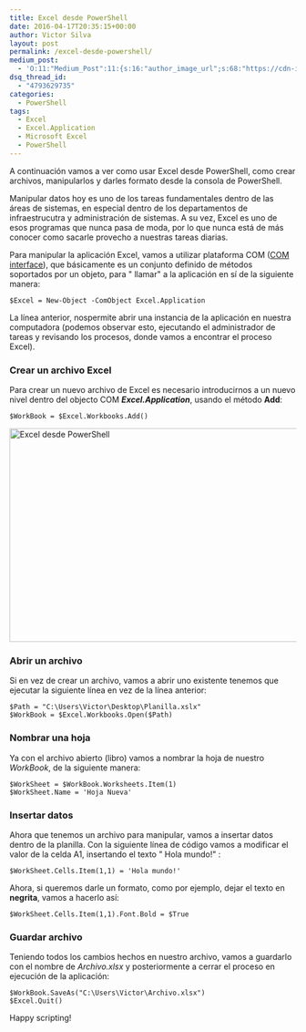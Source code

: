 ```yaml
---
title: Excel desde PowerShell
date: 2016-04-17T20:35:15+00:00
author: Victor Silva
layout: post
permalink: /excel-desde-powershell/
medium_post:
  - 'O:11:"Medium_Post":11:{s:16:"author_image_url";s:68:"https://cdn-images-1.medium.com/fit/c/200/200/0*Sz3Js055VwE6KyPu.jpg";s:10:"author_url";s:33:"https://medium.com/@vmsilvamolina";s:11:"byline_name";N;s:12:"byline_email";N;s:10:"cross_link";s:2:"no";s:2:"id";s:12:"dc4a8693f7cf";s:21:"follower_notification";s:3:"yes";s:7:"license";s:19:"all-rights-reserved";s:14:"publication_id";s:2:"-1";s:6:"status";s:6:"public";s:3:"url";s:69:"https://medium.com/@vmsilvamolina/excel-desde-powershell-dc4a8693f7cf";}'
dsq_thread_id:
  - "4793629735"
categories:
  - PowerShell
tags:
  - Excel
  - Excel.Application
  - Microsoft Excel
  - PowerShell
---
```

A continuación vamos a ver como usar Excel desde PowerShell, como crear archivos, manipularlos y darles formato desde la consola de PowerShell.

Manipular datos hoy es uno de los tareas fundamentales dentro de las áreas de sistemas, en especial dentro de los departamentos de infraestrucutra y administración de sistemas. A su vez, Excel es uno de esos programas que nunca pasa de moda, por lo que nunca está de más conocer como sacarle provecho a nuestras tareas diarias.

Para manipular la aplicación Excel, vamos a utilizar plataforma COM ([COM interface](https://msdn.microsoft.com/en-us/library/windows/desktop/ff485850%28v=vs.85%29.aspx)), que básicamente es un conjunto definido de métodos soportados por un objeto, para "
llamar"
 a la aplicación en sí de la siguiente manera:

    $Excel = New-Object -ComObject Excel.Application
    

La línea anterior, nospermite abrir una instancia de la aplicación en nuestra computadora (podemos observar esto, ejecutando el administrador de tareas y revisando los procesos, donde vamos a encontrar el proceso Excel).

### Crear un archivo Excel

Para crear un nuevo archivo de Excel es necesario introducirnos a un nuevo nivel dentro del objecto COM **_Excel.Application_**, usando el método **Add**:

    $WorkBook = $Excel.Workbooks.Add()
    

<img src="https://lh3.googleusercontent.com/CVEVFkVShKTS23p1GtOfm5BMNZzxDM9VSpPS9rrV6PaUTzouebuom3zgjJNPxdYFO_og0jNNPhnX0ppXgEGJwz5-ZSMbABDg9Bq9aquAS9L9m8cIui2YqWdHwj30_53-LjKvgBfS3hOShdWbRgQpnbDc6ra2nkfHEGgsoP05HFpTODKtQ2V-Wcc8aUMUawmpsRuzIb13UP_j080NgJysKdsird0IcV9P8Win5Rbv-gRD8lxaeaCk8B49qpm088cK1scg6PUC8plVM_9gmjYNjLIl_lcLYEm71i3ebP0F3AHfPe7vOqixpBbopY9TPcSFSAVGd55egDTm_XHwaW4phFtCth05ZABp_BcM8n63_f1m90uCwyC8fJjfMVUtxvDHVS1Wy-cr8jUOkgZ4dApQ_1BKluA5M5z-ulTTwY4syve2s9E3yLMSuzg1e9hmnfQMuu17oGo-RpuBaGfYF3E8CKhLzzZnUw_QnXAbqcjR0dRTb2o1RJ5ID0qZKH9ZNq8HPEIzuSOv0J-8nSwJkkxnPgAZqF_R7fQnmo5fJtUwhUJkoWkeWEqkWGtP4tbn3RsorElO=w1097-h375-no" width="1097" height="375" alt="Excel desde PowerShell" class="alignnone" />

### Abrir un archivo

Si en vez de crear un archivo, vamos a abrir uno existente tenemos que ejecutar la siguiente línea en vez de la línea anterior:

    $Path = "C:\Users\Victor\Desktop\Planilla.xslx"
    $WorkBook = $Excel.Workbooks.Open($Path)
    

### Nombrar una hoja

Ya con el archivo abierto (libro) vamos a nombrar la hoja de nuestro _WorkBook_, de la siguiente manera:

    $WorkSheet = $WorkBook.Worksheets.Item(1)
    $WorkSheet.Name = 'Hoja Nueva'
    

### Insertar datos

Ahora que tenemos un archivo para manipular, vamos a insertar datos dentro de la planilla. Con la siguiente línea de código vamos a modificar el valor de la celda A1, insertando el texto "
Hola mundo!"
:

    $WorkSheet.Cells.Item(1,1) = 'Hola mundo!'
    

Ahora, si queremos darle un formato, como por ejemplo, dejar el texto en **negrita**, vamos a hacerlo así:

    $WorkSheet.Cells.Item(1,1).Font.Bold = $True
    

### Guardar archivo

Teniendo todos los cambios hechos en nuestro archivo, vamos a guardarlo con el nombre de _Archivo.xlsx_ y posteriormente a cerrar el proceso en ejecución de la aplicación:

    $WorkBook.SaveAs("C:\Users\Victor\Archivo.xlsx")
    $Excel.Quit()
    

Happy scripting!
